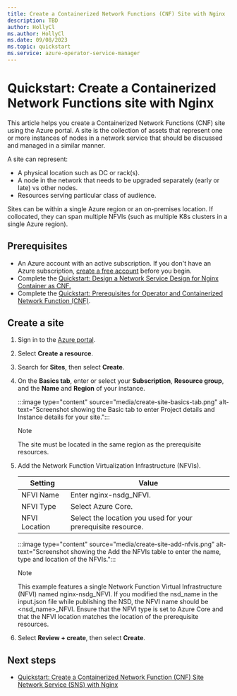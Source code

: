 ```yaml
---
title: Create a Containerized Network Functions (CNF) Site with Nginx
description: TBD
author: HollyCl
ms.author: HollyCl
ms.date: 09/08/2023
ms.topic: quickstart
ms.service: azure-operator-service-manager
---
```


# Quickstart: Create a Containerized Network Functions site with Nginx

This article helps you create a Containerized Network Functions (CNF) site using the Azure portal. A site is the collection of assets that represent one or more instances of nodes in a network service that should be discussed and managed in a similar manner. 

A site can represent:
- A physical location such as DC or rack(s). 
- A node in the network that needs to be upgraded separately (early or late) vs other nodes. 
- Resources serving particular class of audience. 

Sites can be within a single Azure region or an on-premises location. If collocated, they can span multiple NFVIs (such as multiple K8s clusters in a single Azure region). 

## Prerequisites

- An Azure account with an active subscription. If you don't have an Azure subscription, [create a free account](https://azure.microsoft.com/free/?WT.mc_id=A261C142F) before you begin.
- Complete the [Quickstart: Design a Network Service Design for Nginx Container as CNF.](quickstart-containerized-network-function-network-design.md)
- Complete the [Quickstart: Prerequisites for Operator and Containerized Network Function (CNF)](quickstart-containerized-network-function-operator.md).

## Create a site

1. Sign in to the [Azure portal](https://ms.portal.azure.com/).
1. Select **Create a resource**.
1. Search for **Sites**, then select **Create**.
1. On the **Basics tab**, enter or select your **Subscription**, **Resource group**, and the **Name** and **Region** of your instance. 

    :::image type="content" source="media/create-site-basics-tab.png" alt-text="Screenshot showing the Basic tab to enter Project details and Instance details for your site.":::
    > [!NOTE]
    > The site must be located in the same region as the prerequisite resources.  
1. Add the Network Function Virtualization Infrastructure (NFVIs).


    |Setting  |Value  |
    |---------|---------|
    |NFVI Name     |  Enter nginx-nsdg_NFVI.       |
    |NFVI Type     |   Select Azure Core.      |
    |NFVI Location    |    Select the location you used for your prerequisite resource.     |

    :::image type="content" source="media/create-site-add-nfvis.png" alt-text="Screenshot showing the Add the NFVIs table to enter the name, type and location of the NFVIs.":::

    > [!NOTE]
    > This example features a single Network Function Virtual Infrastructure (NFVI) named nginx-nsdg_NFVI. If you modified the nsd_name in the input.json file while publishing the NSD, the NFVI name should be <nsd_name>_NFVI. Ensure that the NFVI type is set to Azure Core and that the NFVI location matches the location of the prerequisite resources.  

1. Select **Review + create**, then select **Create**.

## Next steps

- [Quickstart: Create a Containerized Network Function (CNF) Site Network Service (SNS) with Nginx](quickstart-containerized-network-function-create-site-network-service.md)
